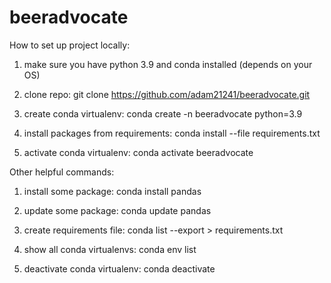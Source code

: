 # beeradvocate


How to set up project locally:

1) make sure you have python 3.9 and conda installed (depends on your OS)

2) clone repo:
git clone https://github.com/adam21241/beeradvocate.git

3) create conda virtualenv:
conda create -n beeradvocate python=3.9

4) install packages from requirements:
conda install --file requirements.txt

5) activate conda virtualenv:
conda activate beeradvocate


Other helpful commands:

1) install some package:
conda install pandas

2) update some package:
conda update pandas

3) create requirements file:
conda list --export > requirements.txt

4) show all conda virtualenvs:
conda env list

5) deactivate conda virtualenv:
conda deactivate
